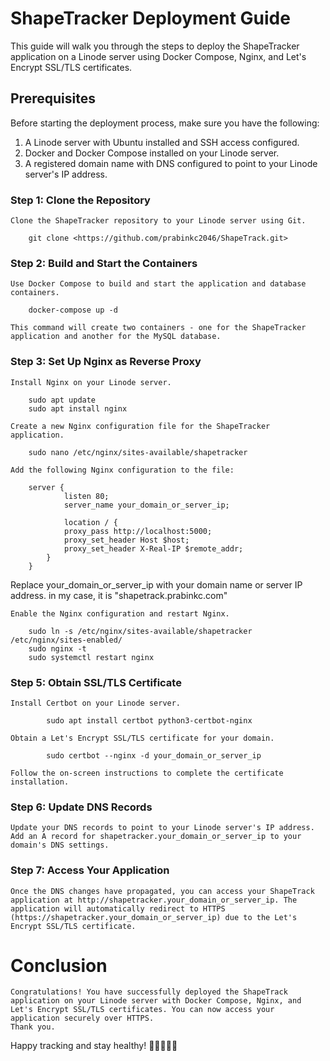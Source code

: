# ShapeTracker Deployment Guide

This guide will walk you through the steps to deploy the ShapeTracker application on a Linode server using Docker Compose, Nginx, and Let's Encrypt SSL/TLS certificates.

## Prerequisites

Before starting the deployment process, make sure you have the following:

1. A Linode server with Ubuntu installed and SSH access configured.
2. Docker and Docker Compose installed on your Linode server.
3. A registered domain name with DNS configured to point to your Linode server's IP address.

### Step 1: Clone the Repository

	Clone the ShapeTracker repository to your Linode server using Git.

```
	git clone <https://github.com/prabinkc2046/ShapeTrack.git>
```

### Step 2: Build and Start the Containers

	Use Docker Compose to build and start the application and database containers.

```
	docker-compose up -d
```
	
	This command will create two containers - one for the ShapeTracker application and another for the MySQL database.

### Step 3: Set Up Nginx as Reverse Proxy

	Install Nginx on your Linode server.

```
	sudo apt update
	sudo apt install nginx
```

	Create a new Nginx configuration file for the ShapeTracker application.

```
	sudo nano /etc/nginx/sites-available/shapetracker
```

	Add the following Nginx configuration to the file:

```
	server {
    		listen 80;
    		server_name your_domain_or_server_ip;

    		location / {
        	proxy_pass http://localhost:5000;
        	proxy_set_header Host $host;
        	proxy_set_header X-Real-IP $remote_addr;
    	}	
	}

```

Replace your_domain_or_server_ip with your domain name or server IP address. in my case, it is "shapetrack.prabinkc.com"

	Enable the Nginx configuration and restart Nginx.

```
	sudo ln -s /etc/nginx/sites-available/shapetracker /etc/nginx/sites-enabled/
	sudo nginx -t
	sudo systemctl restart nginx
```

### Step 5: Obtain SSL/TLS Certificate

	Install Certbot on your Linode server.

```
		sudo apt install certbot python3-certbot-nginx
```

	Obtain a Let's Encrypt SSL/TLS certificate for your domain.

```
		sudo certbot --nginx -d your_domain_or_server_ip
```
	
	Follow the on-screen instructions to complete the certificate installation.

### Step 6: Update DNS Records

	Update your DNS records to point to your Linode server's IP address. Add an A record for shapetracker.your_domain_or_server_ip to your domain's DNS settings.

### Step 7: Access Your Application

	Once the DNS changes have propagated, you can access your ShapeTrack application at http://shapetracker.your_domain_or_server_ip. The application will automatically redirect to HTTPS (https://shapetracker.your_domain_or_server_ip) due to the Let's Encrypt SSL/TLS certificate.

# Conclusion

	Congratulations! You have successfully deployed the ShapeTrack application on your Linode server with Docker Compose, Nginx, and Let's Encrypt SSL/TLS certificates. You can now access your application securely over HTTPS.
	Thank you.

Happy tracking and stay healthy! 🏋️‍♀️🥦🏃‍♂️




